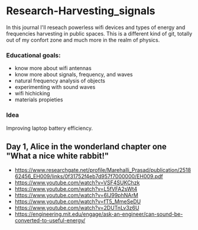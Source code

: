 # Research-Harvesting_signals
In this journal I'll reseach powerless wifi devices and types of energy and frequencies harvesting in public spaces. 
This is a different kind of git, totally out of my confort zone and much more in the realm of physics. 

### Educational goals: 
- know more about wifi antennas
- know more about signals, frequency, and waves
- natural frequency analysis of objects
- experimenting with sound waves
- wifi hichicking 
- materials propieties

### Idea
Improving laptop battery efficiency. 


## Day 1, Alice in the wonderland chapter one "What a nice white rabbit!"
 - https://www.researchgate.net/profile/Marehalli_Prasad/publication/251862456_EH009/links/0f31752f4eb7d957f7000000/EH009.pdf
 - https://www.youtube.com/watch?v=VSF4SUKChzk
 - https://www.youtube.com/watch?v=L5fVFA2sWt4
 - https://www.youtube.com/watch?v=6IJ99phNArM
 - https://www.youtube.com/watch?v=fT5_MmeSeDU
 - https://www.youtube.com/watch?v=2DUTnLv3z6U
 - https://engineering.mit.edu/engage/ask-an-engineer/can-sound-be-converted-to-useful-energy/
 



